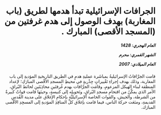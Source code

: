 <h1 dir="rtl">الجرافات الإسرائيلية تبدأ هدمها لطريق (باب المغاربة) بهدف الوصول إلى هدم غرفتين من (المسجد الأقصى) المبارك .</h1>

<h5 dir="rtl">العام الهجري:  1428

الشهر القمري: محرم

العام الميلادي: 2007</h5>

<p dir="rtl">قامت الجرَّافاتُ الإسرائيليةُ بمباشَرة عمليةِ هدمٍ في الطريق التاريخيةِ المؤديةِ إلى باب المغاربة، وذلك بهدف إجراءِ تَغْييراتٍ جِذْريةٍ في محيطِ المسجدِ الأقْصى المبارَكِ؛ لإعداد المنطقة لبناء الهيكل المزعومِ، وقامَت الجرَّافات بهدم غُرفتَينِ محاذِيَتَينِ لحائط البُراقِ، الأمر الذي يمكِّنُ من اقتحامِ مسجدِ البُراقِ، وتَحويلِه إلى كنيسةٍ، وحينَها قامت قواتٌ كبيرةٌ من الشرطة، والجيش، والقوات الخاصة الإسرائيليَّة بإحكامِ الإغلاق على مدينة القُدسِ القديمةِ، ومنَعَت حركةَ الناس، فيما قامت بإغلاق كلِّ المنافِذِ المؤديةِ إلى المسجِدِ الأقْصى المبارَك.</p></br>
